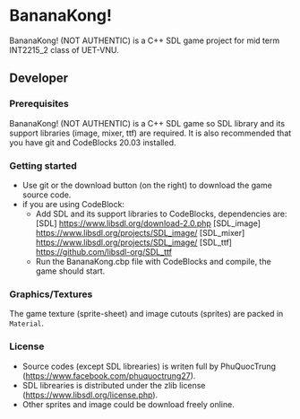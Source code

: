 # BananaKong!

BananaKong! (NOT AUTHENTIC) is a C++ SDL game project for mid term INT2215_2 class of UET-VNU.

## Developer

### Prerequisites
BananaKong! (NOT AUTHENTIC) is a C++ SDL game so SDL library and its support libraries (image, mixer, ttf) are required. It is also recommended that you have git and CodeBlocks 20.03 installed.

### Getting started
- Use git or the download button (on the right) to download the game source code.
- if you are using CodeBlock:
  + Add SDL and its support libraries to CodeBlocks, dependencies are:
     [SDL] https://www.libsdl.org/download-2.0.php
     [SDL_image] https://www.libsdl.org/projects/SDL_image/
     [SDL_mixer] https://www.libsdl.org/projects/SDL_image/
     [SDL_ttf] https://github.com/libsdl-org/SDL_ttf
  + Run the BananaKong.cbp file with CodeBlocks and compile, the game should start.

### Graphics/Textures
The game texture (sprite-sheet) and image cutouts (sprites) are packed in `Material`.

### License
- Source codes (except SDL librearies) is writen full by PhuQuocTrung (https://www.facebook.com/phuquoctrung27).
- SDL librearies is distributed under the zlib license (https://www.libsdl.org/license.php).
- Other sprites and image could be download freely online.
